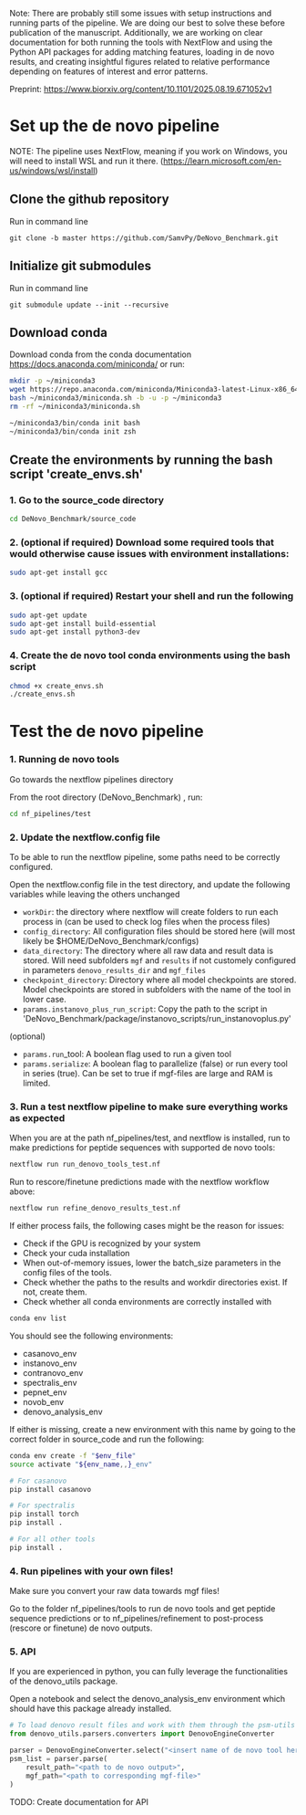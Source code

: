 Note: There are probably still some issues with setup instructions and running parts of the pipeline. We are doing our best to solve these before publication of the manuscript. Additionally, we are working on clear documentation for both running the tools with NextFlow and using the Python API packages for adding matching features, loading in de novo results, and creating insightful figures related to relative performance depending on features of interest and error patterns.

Preprint: https://www.biorxiv.org/content/10.1101/2025.08.19.671052v1


# Set up the de novo pipeline

NOTE: The pipeline uses NextFlow, meaning if you work on Windows, you will need to install WSL and run it there. (https://learn.microsoft.com/en-us/windows/wsl/install)

## Clone the github repository

Run in command line
```
git clone -b master https://github.com/SamvPy/DeNovo_Benchmark.git
```
## Initialize git submodules

Run in command line
```
git submodule update --init --recursive
```


## Download conda

Download conda from the conda documentation https://docs.anaconda.com/miniconda/ or run:

```bash
mkdir -p ~/miniconda3
wget https://repo.anaconda.com/miniconda/Miniconda3-latest-Linux-x86_64.sh -O ~/miniconda3/miniconda.sh
bash ~/miniconda3/miniconda.sh -b -u -p ~/miniconda3
rm -rf ~/miniconda3/miniconda.sh

~/miniconda3/bin/conda init bash
~/miniconda3/bin/conda init zsh
```

## Create the environments by running the bash script 'create_envs.sh'

### 1. Go to the source_code directory 

```bash
cd DeNovo_Benchmark/source_code
```

### 2. (optional if required) Download some required tools that would otherwise cause issues with environment installations:

```bash
sudo apt-get install gcc
```

### 3. (optional if required) Restart your shell and run the following

```bash
sudo apt-get update
sudo apt-get install build-essential
sudo apt-get install python3-dev
```

### 4. Create the de novo tool conda environments using the bash script

```bash
chmod +x create_envs.sh
./create_envs.sh
```


# Test the de novo pipeline

### 1. Running de novo tools

Go towards the nextflow pipelines directory

From the root directory (DeNovo_Benchmark) , run:
```bash
cd nf_pipelines/test
```

### 2. Update the nextflow.config file

To be able to run the nextflow pipeline, some paths need to be correctly configured.

Open the nextflow.config file in the test directory, and update the following variables
while leaving the others unchanged

- ``workDir``: the directory where nextflow will create folders to run each process in (can be used to check log files when the process files)
- ``config_directory``: All configuration files should be stored here (will most likely be $HOME/DeNovo_Benchmark/configs)
- ``data_directory``: The directory where all raw data and result data is stored. Will need subfolders ``mgf`` and ``results`` if 
not customely configured in parameters ``denovo_results_dir`` and ``mgf_files``
- ``checkpoint_directory``: Directory where all model checkpoints are stored. Model checkpoints are stored in subfolders with the name of the tool in lower case.
- ``params.instanovo_plus_run_script``: Copy the path to the script in 'DeNovo_Benchmark/package/instanovo_scripts/run_instanovoplus.py'

(optional)
- ``params.run``_tool: A boolean flag used to run a given tool
- ``params.serialize``: A boolean flag to parallelize (false) or run every tool in series (true). Can be set to true if mgf-files are large and RAM is limited.

### 3. Run a test nextflow pipeline to make sure everything works as expected

When you are at the path nf_pipelines/test, and nextflow is installed, run to make predictions for peptide sequences with supported de novo tools:
```bash
nextflow run run_denovo_tools_test.nf
```

Run to rescore/finetune predictions made with the nextflow workflow above:
```bash
nextflow run refine_denovo_results_test.nf
```

If either process fails, the following cases might be the reason for issues: 
- Check if the GPU is recognized by your system
- Check your cuda installation
- When out-of-memory issues, lower the batch_size parameters in the config files of the tools.
- Check whether the paths to the results and workdir directories exist. If not, create them.
- Check whether all conda environments are correctly installed with 
```bash
conda env list
```
You should see the following environments:
- casanovo_env
- instanovo_env
- contranovo_env
- spectralis_env
- pepnet_env
- novob_env
- denovo_analysis_env

If either is missing, create a new environment with this name by going to the correct folder in source_code and run the following:
```bash
conda env create -f "$env_file"
source activate "${env_name,,}_env"

# For casanovo
pip install casanovo

# For spectralis
pip install torch
pip install .

# For all other tools
pip install .
```

### 4. Run pipelines with your own files!

Make sure you convert your raw data towards mgf files!

Go to the folder nf_pipelines/tools to run de novo tools and get peptide sequence predictions or to nf_pipelines/refinement to post-process (rescore or finetune) de novo outputs.

### 5. API

If you are experienced in python, you can fully leverage the functionalities of the denovo_utils package.

Open a notebook and select the denovo_analysis_env environment which should have this package already installed.

```python
# To load denovo result files and work with them through the psm-utils package
from denovo_utils.parsers.converters import DenovoEngineConverter

parser = DenovoEngineConverter.select("<insert name of de novo tool here>")
psm_list = parser.parse(
    result_path="<path to de novo output>",
    mgf_path="<path to corresponding mgf-file>"
)
```

TODO: Create documentation for API
